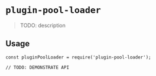 # `plugin-pool-loader`

> TODO: description

## Usage

```
const pluginPoolLoader = require('plugin-pool-loader');

// TODO: DEMONSTRATE API
```
